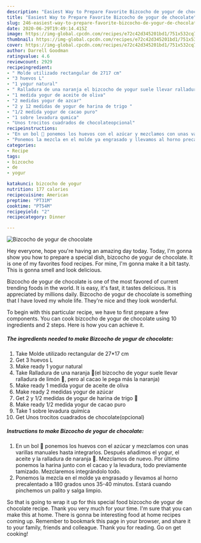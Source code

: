 ```yaml
---
description: "Easiest Way to Prepare Favorite Bizcocho de yogur de chocolate"
title: "Easiest Way to Prepare Favorite Bizcocho de yogur de chocolate"
slug: 246-easiest-way-to-prepare-favorite-bizcocho-de-yogur-de-chocolate
date: 2020-06-29T19:49:14.415Z
image: https://img-global.cpcdn.com/recipes/e72c42d345201bd1/751x532cq70/bizcocho-de-yogur-de-chocolate-foto-principal.jpg
thumbnail: https://img-global.cpcdn.com/recipes/e72c42d345201bd1/751x532cq70/bizcocho-de-yogur-de-chocolate-foto-principal.jpg
cover: https://img-global.cpcdn.com/recipes/e72c42d345201bd1/751x532cq70/bizcocho-de-yogur-de-chocolate-foto-principal.jpg
author: Darrell Goodman
ratingvalue: 4.6
reviewcount: 2929
recipeingredient:
- " Molde utilizado rectangular de 2717 cm"
- "3 huevos L"
- "1 yogur natural"
- " Ralladura de una naranja el bizcocho de yogur suele llevar ralladura de limn  pero al cacao le pega ms la naranja"
- "1 medida yogur de aceite de oliva"
- "2 medidas yogur de azcar"
- "2 y 12 medidas de yogur de harina de trigo "
- "1/2 medida yogur de cacao puro"
- "1 sobre levadura qumica"
- "Unos trocitos cuadrados de chocolateopcional"
recipeinstructions:
- "En un bol 🥣 ponemos los huevos con el azúcar y mezclamos con unas varillas manuales hasta integrarlos. Después añadimos el yogur, el aceite y la ralladura de naranja 🍊. Mezclamos de nuevo. Por último ponemos la harina junto con el cacao y la levadura, todo previamente tamizado. Mezclaremos integrándolo todo."
- "Ponemos la mezcla en el molde ya engrasado y llevamos al horno precalentado a 180 grados unos 35-40 minutos. Estará cuando pinchemos un palito y salga limpio."
categories:
- Recipe
tags:
- bizcocho
- de
- yogur

katakunci: bizcocho de yogur 
nutrition: 177 calories
recipecuisine: American
preptime: "PT31M"
cooktime: "PT54M"
recipeyield: "2"
recipecategory: Dinner

---
```



![Bizcocho de yogur de chocolate](https://img-global.cpcdn.com/recipes/e72c42d345201bd1/751x532cq70/bizcocho-de-yogur-de-chocolate-foto-principal.jpg)

Hey everyone, hope you're having an amazing day today. Today, I'm gonna show you how to prepare a special dish, bizcocho de yogur de chocolate. It is one of my favorites food recipes. For mine, I'm gonna make it a bit tasty. This is gonna smell and look delicious.

Bizcocho de yogur de chocolate is one of the most favored of current trending foods in the world. It is easy, it's fast, it tastes delicious. It is appreciated by millions daily. Bizcocho de yogur de chocolate is something that I have loved my whole life. They're nice and they look wonderful.




To begin with this particular recipe, we have to first prepare a few components. You can cook bizcocho de yogur de chocolate using 10 ingredients and 2 steps. Here is how you can achieve it.

<!--inarticleads1-->

##### The ingredients needed to make Bizcocho de yogur de chocolate:

1. Take  Molde utilizado rectangular de 27*17 cm
1. Get 3 huevos L
1. Make ready 1 yogur natural
1. Take  Ralladura de una naranja 🍊(el bizcocho de yogur suele llevar ralladura de limón 🍋, pero al cacao le pega más la naranja)
1. Make ready 1 medida yogur de aceite de oliva
1. Make ready 2 medidas yogur de azúcar
1. Get 2 y 1/2 medidas de yogur de harina de trigo 🌾
1. Make ready 1/2 medida yogur de cacao puro
1. Take 1 sobre levadura química
1. Get Unos trocitos cuadrados de chocolate(opcional)




<!--inarticleads2-->

##### Instructions to make Bizcocho de yogur de chocolate:

1. En un bol 🥣 ponemos los huevos con el azúcar y mezclamos con unas varillas manuales hasta integrarlos. Después añadimos el yogur, el aceite y la ralladura de naranja 🍊. Mezclamos de nuevo. Por último ponemos la harina junto con el cacao y la levadura, todo previamente tamizado. Mezclaremos integrándolo todo.
1. Ponemos la mezcla en el molde ya engrasado y llevamos al horno precalentado a 180 grados unos 35-40 minutos. Estará cuando pinchemos un palito y salga limpio.




So that is going to wrap it up for this special food bizcocho de yogur de chocolate recipe. Thank you very much for your time. I'm sure that you can make this at home. There is gonna be interesting food at home recipes coming up. Remember to bookmark this page in your browser, and share it to your family, friends and colleague. Thank you for reading. Go on get cooking!
